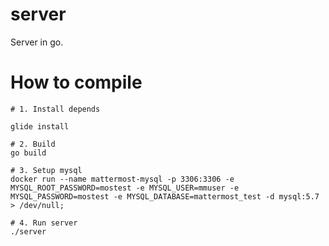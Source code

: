 # server
Server in go.


# How to compile


```
# 1. Install depends

glide install

# 2. Build
go build

# 3. Setup mysql
docker run --name mattermost-mysql -p 3306:3306 -e MYSQL_ROOT_PASSWORD=mostest -e MYSQL_USER=mmuser -e MYSQL_PASSWORD=mostest -e MYSQL_DATABASE=mattermost_test -d mysql:5.7 > /dev/null;

# 4. Run server
./server

```

